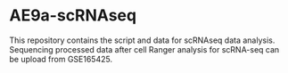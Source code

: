 # AE9a-scRNAseq
This repository contains the script and data for scRNAseq data analysis.
Sequencing processed data after cell Ranger analysis for scRNA-seq can be upload from GSE165425.

